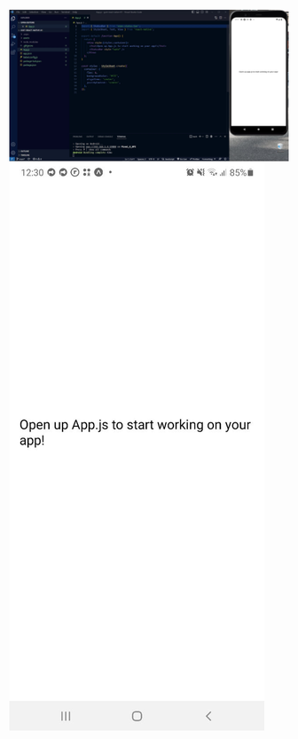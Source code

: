 ![программа в емуляторі андройді](assets/goit-react-native-01-desktop.jpg)
![програма на мобільному пристрой](assets/goit-react-native-01-mobile.jpg)